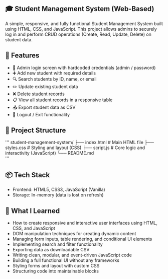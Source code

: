 ## 🎓 Student Management System (Web-Based)
A simple, responsive, and fully functional Student Management System built using HTML, CSS, and JavaScript. This project allows admins to securely log in and perform CRUD operations (Create, Read, Update, Delete) on student data.

## 🚀 Features
-  🔐 Admin login screen with hardcoded credentials (admin / password)
- ➕ Add new student with required details
- 🔍 Search students by ID, name, or email
- ✏️ Update existing student data
- ❌ Delete student records
- 📋 View all student records in a responsive table
- 📤 Export student data as CSV
- 🔁 Logout / Exit functionality

## 🧩 Project Structure

'''
student-management-system/
├── index.html        # Main HTML file
├── styles.css        # Styling and layout (CSS)
├── script.js         # Core logic and interactivity (JavaScript)
└── README.md     
'''
## 📦 Tech Stack

- Frontend: HTML5, CSS3, JavaScript (Vanilla)
-  Storage: In-memory (data is lost on refresh)

## 🧠 What I Learned

- How to create responsive and interactive user interfaces using HTML, CSS, and JavaScript
- DOM manipulation techniques for creating dynamic content
- Managing form inputs, table rendering, and conditional UI elements
- Implementing search and filter functionality
- Exporting data as downloadable CSV
- Writing clean, modular, and event-driven JavaScript code
- Building a full functional UI without any frameworks
- Styling forms and layout with custom CSS
- Structuring code into maintainable blocks
